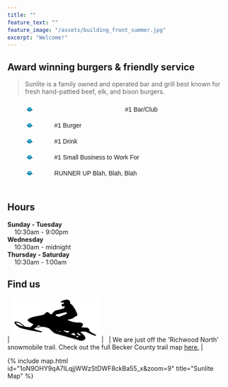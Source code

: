 ```yaml
---
title: ""
feature_text: ""
feature_image: "/assets/building_front_summer.jpg"
excerpt: "Welcome!"
---
```


## Award winning burgers & friendly service

>Sunlite is a family owned and operated bar and grill best known for fresh hand-pattied beef, elk, and bison burgers.

<style type="text/css">
.tg  {border-collapse:collapse;border-spacing:0;margin:0px auto;}
.tg td{font-family:Arial, sans-serif;font-size:14px;padding:10px 5px;border-style:hidden;border-width:1px;overflow:hidden;word-break:normal;border-color:white;}
.tg th{font-family:Arial, sans-serif;font-size:14px;font-weight:normal;padding:0px 5px;border-style:hidden;border-width:1px;overflow:hidden;word-break:normal;border-color:white;}
.tg .tg-0pkyl{border-color:inherit;text-align:center;vertical-align:left}
.tg .tg-0pkyr{border-color:inherit;text-align:center;vertical-align:right}
</style>
<table class="tg">  
  <tr>
    <td class="tg-0pkyr" width="20%"><img src="\assets\bestoflakes.png" width="20%" ></td>
    <td class="tg-0pkyl">#1 Bar/Club</td>
  </tr>
  <tr>
    <td class="tg-0pkyr"><img src="\assets\bestoflakes.png" width="20%"></td>
    <td class="tg-0pkys">#1 Burger</td>
  </tr>
  <tr>
    <td class="tg-0pkyr"><img src="\assets\bestoflakes.png" width="20%"></td>
    <td class="tg-0pkys">#1 Drink</td>
  </tr>
  <tr>
    <td class="tg-0pkyr"><img src="\assets\bestoflakes.png" width="20%"></td>
    <td class="tg-0pkys">#1 Small Business to Work For</td>
  </tr>
   <tr>
    <td class="tg-0pkyr"><img src="\assets\bestoflakes.png" width="20%"></td>
    <td class="tg-0pkys">RUNNER UP Blah, Blah, Blah</td>
  </tr>
</table>

<br>

## Hours

**Sunday - Tuesday**   
&nbsp; &nbsp; 10:30am - 9:00pm  
**Wednesday**   
&nbsp; &nbsp; 10:30am - midnight  
**Thursday - Saturday**   
&nbsp; &nbsp; 10:30am - 1:00am  



## Find us

| <img src="\assets\snowmobile.png" style="width: 200px; height: 100px"> | &nbsp; | We are just off the 'Richwood North' snowmobile trail. Check out the full Becker County trail map [here.](http://www.co.becker.mn.us/dept/parks_recreation/snowmobile.aspx) |   


{% include map.html id="1oN9OHY9qA7ILqjjWWzStDWF8ckBa55_x&zoom=9" title="Sunlite Map" %}





<!---
## Sunlite at a Glance

- Boat access from both Big, Middle, and Little Floyd Lakes
- Pool tables & bubble hockey
- some other stuff


## Local Partners!
Here are some of the local businesses we purcahse from.

- Tomatoes, cucumbers, and other produce from [Lakeview Greenhouse](https://www.facebook.com/pages/category/Local-Business/Lakeview-Greenhouses-1733740066719982/)
- Onions from [Gulseth Farms](http://www.lakesareafarmersmarket.com/?post_type=team&p=2802)
- Fresh ground beef from Hoffman's Meat Market.
- Pizza from [Great North Pizza Co.](https://www.greatnorthpizzaco.com/)
-->
